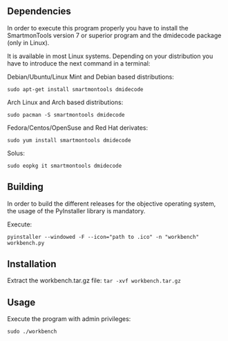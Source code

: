 ## Dependencies

In order to execute this program properly you have to install the SmartmonTools version 7 or superior program and the dmidecode package (only in Linux).

It is available in most Linux systems. Depending on your distribution you have to introduce the next command in a terminal:

Debian/Ubuntu/Linux Mint and Debian based distributions:

```
sudo apt-get install smartmontools dmidecode
```

Arch Linux and Arch based distributions:

```
sudo pacman -S smartmontools dmidecode
```

Fedora/Centos/OpenSuse and Red Hat derivates:

```
sudo yum install smartmontools dmidecode
```

Solus:

```
sudo eopkg it smartmontools dmidecode
```

## Building

In order to build the different releases for the objective operating system, the usage of the PyInstaller library is mandatory.

Execute:

```
pyinstaller --windowed -F --icon="path to .ico" -n "workbench" workbench.py
```

## Installation

Extract the workbench.tar.gz file: `tar -xvf workbench.tar.gz`

## Usage

Execute the program with admin privileges:

```
sudo ./workbench
```
